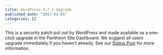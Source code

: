 ```yaml
---
title: WordPress 4.7.2 Upgrade
published_date: "2017-01-01"
categories: []
---
```

This is a security patch put out by WordPress and made available as a one-click upgrade in the Pantheon Site Dashboard. We suggest all users upgrade immediately if you haven’t already. See our [Status Post](https://status.pantheon.io/incidents/xb3w9xc5fdgp) for more information.
